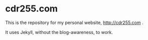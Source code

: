 # cdr255.com

This is the repository for my personal website, http://cdr255.com .

It uses Jekyll, without the blog-awareness, to work. 

